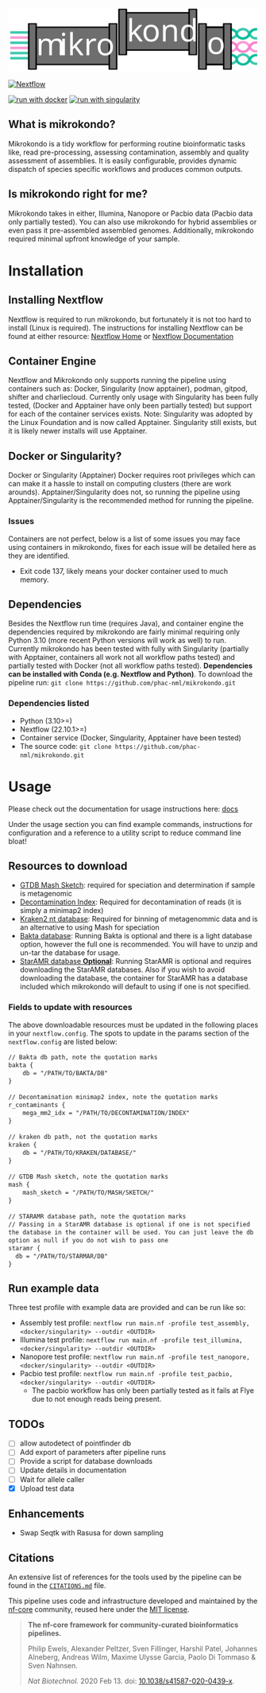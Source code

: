![Logo](docs/images/20230630_Mikrokondo-logo_v4.svg)

<!-- [![Cite with Zenodo](http://img.shields.io/badge/DOI-10.5281/zenodo.XXXXXXX-1073c8?labelColor=000000)](https://doi.org/10.5281/zenodo.XXXXXXX) -->

[![Nextflow](https://img.shields.io/badge/nextflow%20DSL2-%E2%89%A522.10.1-23aa62.svg)](https://www.nextflow.io/)
<!-- [![run with conda](http://img.shields.io/badge/run%20with-conda-3EB049?labelColor=000000&logo=anaconda)](https://docs.conda.io/en/latest/) -->
[![run with docker](https://img.shields.io/badge/run%20with-docker-0db7ed?labelColor=000000&logo=docker)](https://www.docker.com/)
[![run with singularity](https://img.shields.io/badge/run%20with-singularity-1d355c.svg?labelColor=000000)](https://sylabs.io/docs/)
<!-- [![Launch on Nextflow Tower](https://img.shields.io/badge/Launch%20%F0%9F%9A%80-Nextflow%20Tower-%234256e7)](https://tower.nf/launch?pipeline=https://github.com/mk-kondo/mikrokondo) -->

## What is mikrokondo?
Mikrokondo is a tidy workflow for performing routine bioinformatic tasks like, read pre-processing, assessing contamination, assembly and quality assessment of assemblies. It is easily configurable, provides dynamic dispatch of species specific workflows and produces common outputs.

## Is mikrokondo right for me?
Mikrokondo takes in either, Illumina, Nanopore or Pacbio data (Pacbio data only partially tested). You can also use mikrokondo for hybrid assemblies or even pass it pre-assembled assembled genomes. Additionally, mikrokondo required minimal upfront knowledge of your sample.

# Installation


## Installing Nextflow
Nextflow is required to run mikrokondo, but fortunately it is not too hard to install (Linux is required). The instructions for installing Nextflow can be found at either resource: [Nextflow Home](https://www.nextflow.io/) or  [Nextflow Documentation](https://www.nextflow.io/docs/latest/getstarted.html#installation)

## Container Engine
Nextflow and Mikrokondo only supports running the pipeline using containers such as: Docker, Singularity (now apptainer), podman, gitpod, shifter and charliecloud. Currently only usage with Singularity has been fully tested, (Docker and Apptainer have only been partially tested) but support for each of the container services exists. Note: Singularity was adopted by the Linux Foundation and is now called Apptainer. Singularity still exists, but it is likely newer installs will use Apptainer.

## Docker or Singularity?
Docker or Singularity (Apptainer) Docker requires root privileges which can can make it a hassle to install on computing clusters (there are work arounds). Apptainer/Singularity does not, so running the pipeline using Apptainer/Singularity is the recommended method for running the pipeline.

### Issues
Containers are not perfect, below is a list of some issues you may face using containers in mikrokondo, fixes for each issue will be detailed here as they are identified.
- Exit code 137, likely means your docker container used to much memory.

## Dependencies
Besides the Nextflow run time (requires Java), and container engine the dependencies required by mikrokondo are fairly minimal requiring only Python 3.10 (more recent Python versions will work as well) to run. Currently mikrokondo has been tested with fully with Singularity (partially with Apptainer, containers all work not all workflow paths tested) and partially tested with Docker (not all workflow paths tested). **Dependencies can be installed with Conda (e.g. Nextflow and Python)**. To download the pipeline run:
`git clone https://github.com/phac-nml/mikrokondo.git`

### Dependencies listed

- Python (3.10>=)
- Nextflow (22.10.1>=)
- Container service (Docker, Singularity, Apptainer have been tested)
- The source code: `git clone https://github.com/phac-nml/mikrokondo.git`

# Usage
Please check out the documentation for usage instructions here: [docs](https://phac-nml.github.io/mikrokondo/)

Under the usage section you can find example commands, instructions for configuration and a reference to a utility script to reduce command line bloat!


## Resources to download
- [GTDB Mash Sketch](https://zenodo.org/record/8408361): required for speciation and determination if sample is metagenomic
- [Decontamination Index](https://zenodo.org/record/8408557): Required for decontamination of reads (it is simply a minimap2 index)
- [Kraken2 nt database](https://benlangmead.github.io/aws-indexes/k2): Required for binning of metagenommic data and is an alternative to using Mash for speciation
- [Bakta database](https://zenodo.org/record/7669534): Running Bakta is optional and there is a light database option, however the full one is recommended. You will have to unzip and un-tar the database for usage.
- [StarAMR database **Optional**](https://github.com/phac-nml/staramr#database-build): Running StarAMR is optional and requires downloading the StarAMR databases. Also if you wish to avoid downloading the database, the container for StarAMR has a database included which mikrokondo will default to using if one is not specified.

### Fields to update with resources
The above downloadable resources must be updated in the following places in your `nextflow.config`. The spots to update in the params section of the `nextflow.config` are listed below:

```
// Bakta db path, note the quotation marks
bakta {
    db = "/PATH/TO/BAKTA/DB"
}

// Decontamination minimap2 index, note the quotation marks
r_contaminants {
    mega_mm2_idx = "/PATH/TO/DECONTAMINATION/INDEX"
}

// kraken db path, not the quotation marks
kraken {
    db = "/PATH/TO/KRAKEN/DATABASE/"
}

// GTDB Mash sketch, note the quotation marks
mash {
    mash_sketch = "/PATH/TO/MASH/SKETCH/"
}

// STARAMR database path, note the quotation marks
// Passing in a StarAMR database is optional if one is not specified the database in the container will be used. You can just leave the db option as null if you do not wish to pass one
staramr {
  db = "/PATH/TO/STARMAR/DB"
}

```

## Run example data
Three test profile with example data are provided and can be run like so:

- Assembly test profile: `nextflow run main.nf -profile test_assembly,<docker/singularity> --outdir <OUTDIR>`
- Illumina test profile: `nextflow run main.nf -profile test_illumina,<docker/singularity> --outdir <OUTDIR>`
- Nanopore test profile: `nextflow run main.nf -profile test_nanopore,<docker/singularity> --outdir <OUTDIR>`
- Pacbio test profile: `nextflow run main.nf -profile test_pacbio,<docker/singularity> --outdir <OUTDIR>`
  - The pacbio workflow has only been partially tested as it fails at Flye due to not enough reads being present.

## TODOs

- [ ] allow autodetect of pointfinder db
- [ ] Add export of parameters after pipeline runs
- [ ] Provide a script for database downloads
- [ ] Update details in documentation
- [ ] Wait for allele caller
- [x] Upload test data

## Enhancements

- Swap Seqtk with Rasusa for down sampling

## Citations

<!-- TODO nf-core: Add citation for pipeline after first release. Uncomment lines below and update Zenodo doi and badge at the top of this file. -->
<!-- If you use  mk-kondo/mikrokondo for your analysis, please cite it using the following doi: [10.5281/zenodo.XXXXXX](https://doi.org/10.5281/zenodo.XXXXXX) -->

<!-- TODO nf-core: Add bibliography of tools and data used in your pipeline -->

An extensive list of references for the tools used by the pipeline can be found in the [`CITATIONS.md`](CITATIONS.md) file.

This pipeline uses code and infrastructure developed and maintained by the [nf-core](https://nf-co.re) community, reused here under the [MIT license](https://github.com/nf-core/tools/blob/master/LICENSE).

> **The nf-core framework for community-curated bioinformatics pipelines.**
>
> Philip Ewels, Alexander Peltzer, Sven Fillinger, Harshil Patel, Johannes Alneberg, Andreas Wilm, Maxime Ulysse Garcia, Paolo Di Tommaso & Sven Nahnsen.
>
> _Nat Biotechnol._ 2020 Feb 13. doi: [10.1038/s41587-020-0439-x](https://dx.doi.org/10.1038/s41587-020-0439-x).
